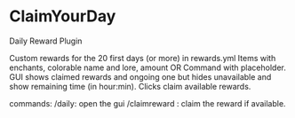 # ClaimYourDay

Daily Reward Plugin

Custom rewards for the 20 first days (or more) in rewards.yml
Items with enchants, colorable name and lore, amount OR
Command with placeholder.
GUI shows claimed rewards and ongoing one but hides unavailable and show remaining time (in hour:min).
Clicks claim available rewards.

commands:
/daily: open the gui
/claimreward : claim the reward if available.

